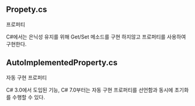 ## Propety.cs

프로퍼티

C#에서는 은닉성 유지를 위해 Get/Set 메소드를 구현 하지않고 프로퍼티를 사용하여 구현한다.

## AutoImplementedProperty.cs

자동 구현 프로퍼티

C# 3.0에서 도입된 기능, C# 7.0부터는 자동 구현 프로퍼티를 선언함과 동시에 초기화를 수행할 수 있다.
